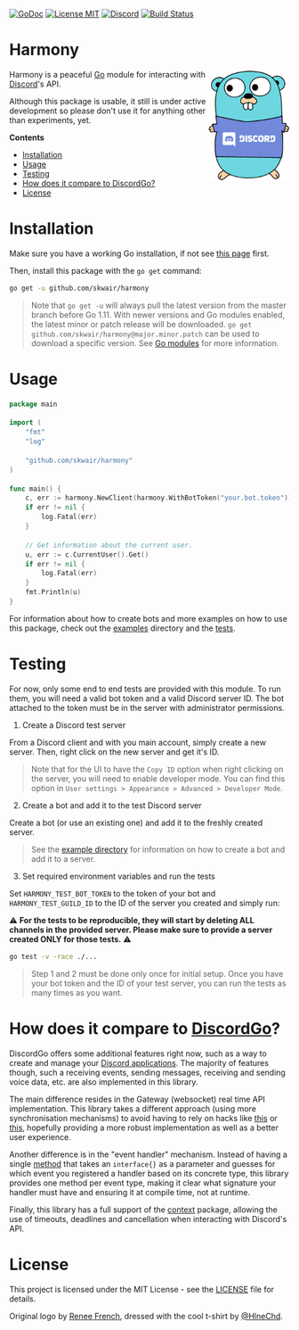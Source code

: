 [![GoDoc](https://img.shields.io/badge/godoc-reference-blue.svg?style=flat-square)](https://godoc.org/github.com/skwair/harmony)
[![License MIT](https://img.shields.io/badge/license-MIT-lightgrey.svg?style=flat-square)](LICENSE)
[![Discord](https://img.shields.io/badge/Discord-online-7289DA.svg?style=flat-square)](https://discord.gg/3sVFWQC)
[![Build Status](https://travis-ci.org/skwair/harmony.svg?branch=master)](https://travis-ci.org/skwair/harmony)


# Harmony

<img align="right" height="200" src=".github/discord-gopher.png">

Harmony is a peaceful [Go](https://golang.org) module for interacting with [Discord](http://discordapp.com)'s API.

Although this package is usable, it still is under active development so please don't use it for anything other than experiments, yet.

**Contents**

- [Installation](#installation)
- [Usage](#usage)
- [Testing](#testing)
- [How does it compare to DiscordGo?](#how-does-it-compare-to-discordgo-)
- [License](#license)

# Installation

Make sure you have a working Go installation, if not see [this page](https://golang.org/dl) first.

Then, install this package with the `go get` command:

```sh
go get -u github.com/skwair/harmony
```

> Note that `go get -u` will always pull the latest version from the master branch before Go 1.11. With newer versions and Go modules enabled, the latest minor or patch release will be downloaded. `go get github.com/skwair/harmony@major.minor.patch` can be used to download a specific version. See [Go modules](https://github.com/golang/go/wiki/Modules#how-to-upgrade-and-downgrade-dependencies) for more information.

# Usage

```go
package main

import (
	"fmt"
	"log"

	"github.com/skwair/harmony"
)

func main() {
    c, err := harmony.NewClient(harmony.WithBotToken("your.bot.token"))
    if err != nil {
        log.Fatal(err)
    }

    // Get information about the current user.
    u, err := c.CurrentUser().Get()
    if err != nil {
        log.Fatal(err)
    }
    fmt.Println(u)
}
```

For information about how to create bots and more examples on how to use this package, check out the [examples](https://github.com/skwair/harmony/blob/master/examples) directory and the [tests](https://github.com/skwair/harmony/blob/master/harmony_test.go).

# Testing

For now, only some end to end tests are provided with this module. To run them, you will need a valid bot token and a valid Discord server ID. The bot attached to the token must be in the server with administrator permissions.

1. Create a Discord test server

From a Discord client and with you main account, simply create a new server. Then, right click on the new server and get it's ID.

> Note that for the UI to have the `Copy ID` option when right clicking on the server, you will need to enable developer mode. You can find this option in `User settings > Appearance > Advanced > Developer Mode`.

2. Create a bot and add it to the test Discord server

Create a bot (or use an existing one) and add it to the freshly created server.

> See the [example directory](https://github.com/skwair/harmony/blob/master/examples) for information on how to create a bot and add it to a server.

3. Set required environment variables and run the tests

Set `HARMONY_TEST_BOT_TOKEN` to the token of your bot and `HARMONY_TEST_GUILD_ID` to the ID of the server you created and simply run:

⚠️ **For the tests to be reproducible, they will start by deleting ALL channels in the provided server. Please make sure to provide a server created ONLY for those tests.** ⚠️

```bash
go test -v -race ./...
```

> Step 1 and 2 must be done only once for initial setup. Once you have your bot token and the ID of your test server, you can run the tests as many times as you want.

# How does it compare to [DiscordGo](https://github.com/bwmarrin/discordgo)?

DiscordGo offers some additional features right now, such as a way to create and manage your [Discord applications](https://discordapp.com/developers/applications/me). The majority of features though, such a receiving events, sending messages, receiving and sending voice data, etc. are also implemented in this library.

The main difference resides in the Gateway (websocket) real time API implementation. This library takes a different approach (using more synchronisation mechanisms) to avoid having to rely on hacks like [this](https://github.com/bwmarrin/discordgo/blob/8325a6bf6dd6c91ed4040a1617b07287b8fb0eba/wsapi.go#L868) or [this](https://github.com/bwmarrin/discordgo/blob/8325a6bf6dd6c91ed4040a1617b07287b8fb0eba/wsapi.go#L822), hopefully providing a more robust implementation as well as a better user experience.

Another difference is in the "event handler" mechanism. Instead of having a single [method](https://github.com/bwmarrin/discordgo/blob/8325a6bf6dd6c91ed4040a1617b07287b8fb0eba/event.go#L120) that takes an `interface{}` as a parameter and guesses for which event you registered a handler based on its concrete type, this library provides one method per event type, making it clear what signature your handler must have and ensuring it at compile time, not at runtime.

Finally, this library has a full support of the [context](https://golang.org/pkg/context/) package, allowing the use of timeouts, deadlines and cancellation when interacting with Discord's API.

# License

This project is licensed under the MIT License - see the [LICENSE](https://github.com/skwair/harmony/blob/master/LICENSE) file for details.

Original logo by [Renee French](https://instagram.com/reneefrench), dressed with the cool t-shirt by [@HlneChd](https://twitter.com/hlnechd).
